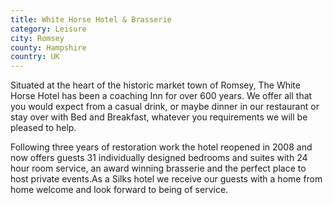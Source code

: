 ```yaml
---
title: White Horse Hotel & Brasserie
category: Leisure
city: Romsey
county: Hampshire
country: UK
---
```

Situated at the heart of the historic market town of Romsey, The White Horse Hotel has been a coaching Inn for over 600 years. We offer all that you would expect from a casual drink, or maybe dinner in our restaurant or stay over with Bed and Breakfast, whatever you requirements we will be pleased to help.

Following three years of restoration work the hotel reopened in 2008 and now offers guests 31 individually designed bedrooms and suites with 24 hour room service, an award winning brasserie and the perfect place to host private events.As a Silks hotel we receive our guests with a home from home welcome and look forward to being of service.
